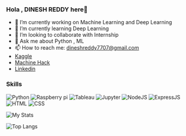 ### Hola , DINESH REDDY here👋


- 🔭 I’m currently working on Machine Learning and Deep Learning
- 🌱 I’m currently learning Deep Learning
- 👯 I’m looking to collaborate with Internship
- 💬 Ask me about Python , ML
- 📫 How to reach me: dineshreddy7707@gmail.com
- [Kaggle](https://www.kaggle.com/alwaysddr)
- [Machine Hack](https://machinehack.com/user/profile/ui/60c70eaafb1df670c08626c2)
- [Linkedin](https://www.linkedin.com/in/dinesh-reddy-donthireddy-b409771a1/) 


### Skills



![Python](https://img.shields.io/badge/Python-3776AB?style=for-the-badge&logo=python&logoColor=white)
![Raspberry pi](https://img.shields.io/badge/RASPBERRY%20PI-C51A4A.svg?&style=for-the-badge&logo=raspberry%20pi&logoColor=white)
![Tableau](https://img.shields.io/badge/Tableau-000000?style=for-the-badge&logo=tableau&logoColor=white)
![Jupyter](https://img.shields.io/badge/Jupyter-F37626.svg?&style=for-the-badge&logo=Jupyter&logoColor=white)
![NodeJS](https://img.shields.io/badge/Node.js-43853D?style=for-the-badge&logo=node.js&logoColor=white)
![ExpressJS](https://img.shields.io/badge/Express.js-000000?style=for-the-badge&logo=express&logoColor=white)
![HTML](https://img.shields.io/badge/HTML5-E34F26?style=for-the-badge&logo=html5&logoColor=white)
![CSS](https://img.shields.io/badge/CSS3-1572B6?style=for-the-badge&logo=css3&logoColor=white)


![My Stats](https://github-readme-stats.vercel.app/api?username=DDR7707&show_icons=true&theme=dark)  

![Top Langs](https://github-readme-stats.vercel.app/api/top-langs/?username=DDR7707)
